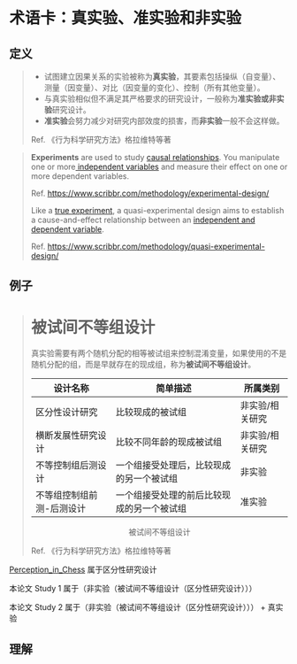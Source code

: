 # 术语卡：真实验、准实验和非实验

## 定义

> - 试图建立因果关系的实验被称为**真实验**，其要素包括操纵（自变量）、测量（因变量）、对比（因变量的变化）、控制（所有其他变量）。
> - 与真实验相似但不满足其严格要求的研究设计，一般称为**准实验或非实验**研究设计。
> - **准实验**会努力减少对研究内部效度的损害，而**非实验**一般不会这样做。
>
> Ref. 《行为科学研究方法》格拉维特等著

> **Experiments** are used to study [causal relationships](https://www.scribbr.com/methodology/correlation-vs-causation/). You manipulate one or more[ independent variables](https://www.scribbr.com/methodology/independent-and-dependent-variables/) and measure their effect on one or more dependent variables.
>
> Ref. https://www.scribbr.com/methodology/experimental-design/
>
> Like a [true experiment](https://www.scribbr.com/methodology/experimental-design/), a quasi-experimental design aims to establish a cause-and-effect relationship between an [independent and dependent variable](https://www.scribbr.com/methodology/independent-and-dependent-variables/).
>
> Ref. https://www.scribbr.com/methodology/quasi-experimental-design/

## 例子

> # 被试间不等组设计
>
> 真实验需要有两个随机分配的相等被试组来控制混淆变量，如果使用的不是随机分配的组，而是早就存在的现成组，称为**被试间不等组设计**。
>
> | 设计名称                  | 简单描述                                   | 所属类别        |
> | ------------------------- | ------------------------------------------ | --------------- |
> | 区分性设计研究            | 比较现成的被试组                           | 非实验/相关研究 |
> | 横断发展性研究设计        | 比较不同年龄的现成被试组                   | 非实验/相关研究 |
> | 不等控制组后测设计        | 一个组接受处理后，比较现成的另一个被试组   | 非实验          |
> | 不等组控制组前测-后测设计 | 一个组接受处理的前后比较现成的另一个被试组 | 准实验          |
>
> <center>被试间不等组设计</center>
>
> Ref. 《行为科学研究方法》格拉维特等著

[Perception_in_Chess](../../Perception_in_Chess/) 属于区分性研究设计

本论文 Study 1 属于（非实验（被试间不等组设计（区分性研究设计）））

本论文 Study 2 属于（非实验（被试间不等组设计（区分性研究设计））） + 真实验

## 理解

